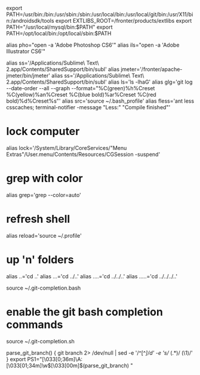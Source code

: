 export PATH=/usr/bin:/bin:/usr/sbin:/sbin:/usr/local/bin:/usr/local/git/bin:/usr/X11/bin:/androidsdk/tools
export EXTLIBS_ROOT=/fronter/products/extlibs
export PATH="/usr/local/mysql/bin:$PATH"
export PATH=/opt/local/bin:/opt/local/sbin:$PATH

alias pho="open -a 'Adobe Photoshop CS6'"
alias ils="open -a 'Adobe Illustrator CS6'"

alias ss='/Applications/Sublime\ Text\ 2.app/Contents/SharedSupport/bin/subl'
alias jmeter='/fronter/apache-jmeter/bin/jmeter'
alias ss='/Applications/Sublime\ Text\ 2.app/Contents/SharedSupport/bin/subl'
alias ls='ls -lhaG'
alias glg='git log --date-order --all --graph --format="%C(green)%h%Creset %C(yellow)%an%Creset %C(blue bold)%ar%Creset %C(red bold)%d%Creset%s"'
alias src='source ~/.bash_profile'
alias fless='ant less csscaches; terminal-notifier -message "Less:" "Compile finished"'

# lock computer
alias lock='/System/Library/CoreServices/"Menu Extras"/User.menu/Contents/Resources/CGSession -suspend'

# grep with color
alias grep='grep --color=auto'

# refresh shell
alias reload='source ~/.profile'

# up 'n' folders
alias ..='cd ..'
alias ...='cd ../..'
alias ....='cd ../../..'
alias .....='cd ../../../..'

source ~/.git-completion.bash

# enable the git bash completion commands
source ~/.git-completion.sh

parse_git_branch() {
    git branch 2> /dev/null | sed -e '/^[^*]/d' -e 's/* \(.*\)/ (\1)/'
}
export PS1="\[\033[0;36m\]\A:\[\033[01;34m\]\w\$\[\033[00m\]\$(parse_git_branch) "